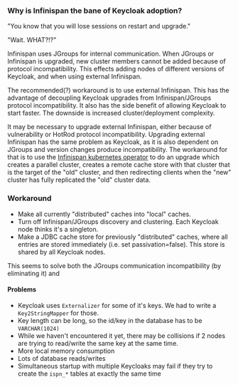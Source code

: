 

### Why is Infinispan the bane of Keycloak adoption?

"You know that you will lose sessions on restart and upgrade."

"Wait. WHAT?!?"

Infinispan uses JGroups for internal communication. When JGroups or Infinispan is upgraded, new cluster members cannot be added because of protocol incompatibility. This effects adding nodes of different versions of Keycloak, and when using external Infinispan.

The recommended(?) workaround is to use external Infinispan. This has the advantage of decoupling Keycloak upgrades from Infinispan/JGroups protocol incompatibility. It also has the side benefit of allowing Keycloak to start faster. The downside is increased cluster/deployment complexity.

It may be necessary to upgrade external Infinispan, either because of vulnerability or HotRod protocol incompatibility. Upgrading external Infinispan has the same problem as Keycloak, as it is also dependent on JGroups and version changes produce incompatibility. The workaround for that is to use the [Infinispan kubernetes operator](https://infinispan.org/docs/infinispan-operator/main/operator.html#cluster-upgrades_upgrading-clusters) to do an upgrade which creates a parallel cluster, creates a remote cache store with that cluster that is the target of the "old" cluster, and then redirecting clients when the "new" cluster has fully replicated the "old" cluster data.


### Workaround 

- Make all currently "distributed" caches into "local" caches.
- Turn off Infinispan/JGroups discovery and clustering. Each Keycloak node thinks it's a singleton.
- Make a JDBC cache store for previously "distributed" caches, where all entries are stored immediately (i.e. set passivation=false). This store is shared by all Keycloak nodes.

This seems to solve both the JGroups communication incompatibility (by eliminating it) and 

#### Problems

- Keycloak uses `Externalizer` for some of it's keys. We had to write a `Key2StringMapper` for those.
- Key length can be long, so the id/key in the database has to be `VARCHAR(1024)`
- While we haven't encountered it yet, there may be collisions if 2 nodes are trying to read/write the same key at the same time.
- More local memory consumption
- Lots of database reads/writes
- Simultaneous startup with multiple Keycloaks may fail if they try to create the `ispn_*` tables at exactly the same time
